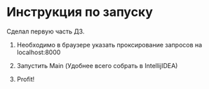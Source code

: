 # Инструкция по запуску

Сделал первую часть ДЗ.

1. Необходимо в браузере указать проксирование запросов на
localhost:8000

2. Запустить Main (Удобнее всего собрать в IntellijIDEA)

3. Profit!
